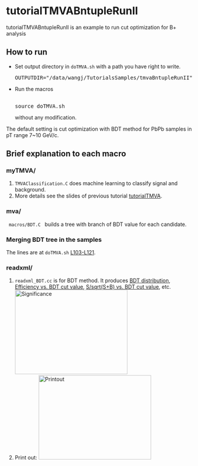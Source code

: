 
<h1> tutorialTMVABntupleRunII </h1>
<p> tutorialTMVABntupleRunII is an example to run cut optimization for B+ analysis </p>

<h2> How to run </h2>
<ul>
<li> Set output directory in <code>doTMVA.sh</code> with a path you have right to write.<br />
<pre>
OUTPUTDIR="/data/wangj/TutorialsSamples/tmvaBntupleRunII"
</pre>
</li>
<li> Run the macros <br />
<pre> 
source doTMVA.sh
</pre> 
<p> without any modification. </p>
</li>
</ul>
<p> The default setting is cut optimization with BDT method for PbPb samples in pT range 7~10 GeV/c. </p>

<h2> Brief explanation to each macro </h2>

<h3> myTMVA/ </h3>
<ol>
<li> <code>TMVAClassification.C</code> does machine learning to classify signal and background. </li>
<li> More details see the slides of previous tutorial <a href="https://github.com/boundino/tutorialTMVA/blob/master/20160608_tutorialTMVA.pdf">tutorialTMVA</a>. </li>
</ol>

<h3> mva/ </h3>
<code> macros/BDT.C </code> builds a tree with branch of BDT value for each candidate.

<h3> Merging BDT tree in the samples </h3>
<p> The lines are at <code>doTMVA.sh</code> <a href="https://github.com/boundino/tutorialTMVABntupleRunII/blob/master/doTMVA.sh#L103-L121">L103-L121</a>. </p>

<h3> readxml/ </h3>
<ol>
<li> <code>readxml_BDT.cc</code> is for BDT method. It produces <a href="https://github.com/boundino/tutorialTMVABntupleRunII/blob/master/plotsREADME/BDT_PbPb_pT_7_10_disEffSB.pdf">BDT distribution</a>, <a href="https://github.com/boundino/tutorialTMVABntupleRunII/blob/master/plotsREADME/BDT_PbPb_pT_7_10_EffvsBDT.pdf">Efficiency vs. BDT cut value</a>, <a href="https://github.com/boundino/tutorialTMVABntupleRunII/blob/master/plotsREADME/BDT_PbPb_pT_7_10_Significance.pdf">S/sqrt(S+B) vs. BDT cut value</a>, etc. 
<img src="https://github.com/boundino/tutorialTMVABntupleRunII/blob/master/plotsREADME/BDT_PbPb_pT_7_10_Significance.pdf" alt="Significance" style="width:304px;height:228px;">
</li>
<li> Print out:
<img src="https://github.com/boundino/tutorialTMVABntupleRunII/blob/master/plotsREADME/tmvaPrintout.png" alt="Printout" style="width:304px;height:228px">
</li>
</ol>
